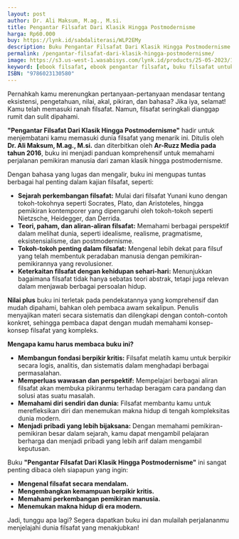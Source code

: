 ```yaml
---
layout: post
author: Dr. Ali Maksum, M.ag., M.si. 
title: Pengantar Filsafat Dari Klasik Hingga Postmodernisme
harga: Rp60.000
buy: https://lynk.id/sabdaliterasi/WLP2EMy
description: Buku Pengantar Filsafat Dari Klasik Hingga Postmodernisme ini akan membahas hal-hal dasar yang penting dalam filsafat seperti sejarah, dan lain-lain.
permalink: /pengantar-filsafat-dari-klasik-hingga-postmodernisme/
image: https://s3.us-west-1.wasabisys.com/lynk.id/products/25-05-2023/1684998184616_1203350.svg
keyword: [ebook filsafat, ebook pengantar filsafat, buku filsafat untuk pemula, buku filsafat terbaik, jual buku filsafat murah, rekomendasi bacaan filsafat, ali maksum]
ISBN: "9786023130580"
---
```

<p>Pernahkah kamu merenungkan pertanyaan-pertanyaan mendasar tentang eksistensi, pengetahuan, nilai, akal, pikiran, dan bahasa? Jika iya, selamat! Kamu telah memasuki ranah filsafat. Namun, filsafat seringkali dianggap rumit dan sulit dipahami.</p><p><strong>"Pengantar Filsafat Dari Klasik Hingga Postmodernisme"</strong> hadir untuk menjembatani kamu memasuki dunia filsafat yang menarik ini. Ditulis oleh <strong>Dr. Ali Maksum, M.ag., M.si.</strong> dan diterbitkan oleh <strong>Ar-Ruzz Media pada tahun 2016</strong>, buku ini menjadi panduan komprehensif untuk memahami perjalanan pemikiran manusia dari zaman klasik hingga postmodernisme.</p><p>Dengan bahasa yang lugas dan mengalir, buku ini mengupas tuntas berbagai hal penting dalam kajian filsafat, seperti:</p><ul><li><strong>Sejarah perkembangan filsafat:</strong> Mulai dari filsafat Yunani kuno dengan tokoh-tokohnya seperti Socrates, Plato, dan Aristoteles, hingga pemikiran kontemporer yang dipengaruhi oleh tokoh-tokoh seperti Nietzsche, Heidegger, dan Derrida.</li><li><strong>Teori, paham, dan aliran-aliran filsafat:</strong> Memahami berbagai perspektif dalam melihat dunia, seperti idealisme, realisme, pragmatisme, eksistensialisme, dan postmodernisme.</li><li><strong>Tokoh-tokoh penting dalam filsafat:</strong> Mengenal lebih dekat para filsuf yang telah membentuk peradaban manusia dengan pemikiran-pemikirannya yang revolusioner.</li><li><strong>Keterkaitan filsafat dengan kehidupan sehari-hari:</strong> Menunjukkan bagaimana filsafat tidak hanya sebatas teori abstrak, tetapi juga relevan dalam menjawab berbagai persoalan hidup.</li></ul><p><strong>Nilai plus</strong> buku ini terletak pada pendekatannya yang komprehensif dan mudah dipahami, bahkan oleh pembaca awam sekalipun. Penulis menyajikan materi secara sistematis dan dilengkapi dengan contoh-contoh konkret, sehingga pembaca dapat dengan mudah memahami konsep-konsep filsafat yang kompleks.</p><p><strong>Mengapa kamu harus membaca buku ini?</strong></p><ul><li><strong>Membangun fondasi berpikir kritis:</strong> Filsafat melatih kamu untuk berpikir secara logis, analitis, dan sistematis dalam menghadapi berbagai permasalahan.</li><li><strong>Memperluas wawasan dan perspektif:</strong> Mempelajari berbagai aliran filsafat akan membuka pikiranmu terhadap beragam cara pandang dan solusi atas suatu masalah.</li><li><strong>Memahami diri sendiri dan dunia:</strong> Filsafat membantu kamu untuk merefleksikan diri dan menemukan makna hidup di tengah kompleksitas dunia modern.</li><li><strong>Menjadi pribadi yang lebih bijaksana:</strong> Dengan memahami pemikiran-pemikiran besar dalam sejarah, kamu dapat mengambil pelajaran berharga dan menjadi pribadi yang lebih arif dalam mengambil keputusan.</li></ul><p>Buku <strong>"Pengantar Filsafat Dari Klasik Hingga Postmodernisme"</strong> ini sangat penting dibaca oleh siapapun yang ingin:</p><ul><li><strong>Mengenal filsafat secara mendalam.</strong></li><li><strong>Mengembangkan kemampuan berpikir kritis.</strong></li><li><strong>Memahami perkembangan pemikiran manusia.</strong></li><li><strong>Menemukan makna hidup di era modern.</strong></li></ul><p>Jadi, tunggu apa lagi? Segera dapatkan buku ini dan mulailah perjalananmu menjelajahi dunia filsafat yang menakjubkan!</p>
